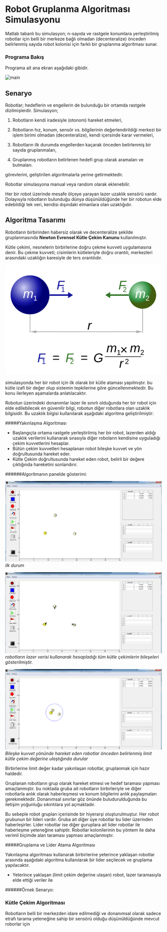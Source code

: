 # Robot Gruplanma Algoritması Simulasyonu

Matlab tabanlı bu simulasyon; n-sayıda ve rastgele konumlara yerleştirilmiş robotlar için belli bir merkeze bağlı olmadan (decenteralize) önceden belirlenmiş sayıda robot kolonisi için farklı bir gruplanma algoritması sunar.

### Programa Bakış
Programa ait ana ekran aşağıdaki gibidir.

![main](http://i61.tinypic.com/2ywssa8.jpg)

## Senaryo
Robotlar; hedeflerin ve engellerin de bulunduğu bir ortamda rastgele dizilmişlerdir.
Simulasyon;

1. Robotların kendi iradesiyle (otonom) hareket etmeleri,

2. Robotların hız, konum, sensör vs. bilgilerinin değerlendirildiği merkezi bir işlem birimi olmadan (decenteralize), kendi içersinde karar vermeleri,

3. Robotların ilk durumda engellerden kaçarak önceden belirlenmiş bir sayıda gruplanmaları,

4. Gruplanmış robotların belirlenen hedefi grup olarak aramaları ve bulmaları.

görevlerini, geliştirilen algoritmalarla yerine getirmektedir.

Robotlar simulasyona manual veya random olarak eklenebilir.

Her bir robot üzerinde mesafe ölçeye yarayan lazer uzaklık sensörü vardır. Dolayısyla robotların bulunduğu dünya düşünüldüğünde her bir robotun elde edebildiği tek veri, kendisi dışındaki elmanlara olan uzaklığıdır.


## Algoritma Tasarımı

Robotların birbirinden habersiz olarak ve decenteralize şekilde gruplanmasında **Newton Evrensel Kütle Çekim Kanunu** kullanılmıştır.

Kütle çekimi, nesnelerin birbirlerine doğru çekme kuvveti uygulamasına denir. Bu çekme kuvveti; cisimlerin kütleleriyle doğru orantılı, merkezleri arasındaki uzaklığın karesiyle de ters orantılıdır.

![Kütle Çekim](./images/NewtonsLawOfUniversalGravitation.svg)

simulasyonda her bir robot için ilk olarak bir kütle ataması yapılmıştır. bu kütle izafi bir değer olup sistemin tepkilerine göre güncellenmektedir. Bu konu ilerleyen aşamalarda anlatılacaktır.

Robotun üzerindeki donanımlar lazer ile sınırlı olduğunda her bir robot için elde edilebilecek en güvenilir bilgi, robotun diğer robotlara olan uzaklık bilgisidir. Bu uzaklık bilgisi kullanılarak aşağıdaki algoritma geliştirilmiştir:

#####Yakınlaşma Algoritması

* Başlangıçta ortama rastgele yerleştirilmiş her bir robot, lazerden aldığı uzaklık verilerini kullanarak sırasıyla diğer roboların kendisine uyguladığı çekim kuvvetlerini hesaplar.
* Bütün çekim kuvvetleri hesaplanan robot bileşke kuvvet ve yön doğrultusunda hareket eder.
* Kütle Çekim doğrultusunda hareket eden robot, belirli bir değere çıktığında hareketini sonlandırır.

######Algoritmanın panelde gösterimi:

![Atama](./images/01_atama.png)
*ilk durum*

![Bileşke](./images/02_bileske.png)
*robotların lazer verisi kullanarak hesapladığı tüm kütle çekimlerin bileşeleri gösterilmiştir.*

![Gruplanma](./images/03_gruplama.png)
*Bileşke kuvvet yönünde hareket eden robotlar önceden belirlenmiş limit kütle çekim değerine ulaştığında durular*

Birbirlerine limit değer kadar yakınlaşan robotlar, gruplanmak için hazır haldedir.

Gruplanan robotların grup olarak hareket etmesi ve hedef taraması yapması amaçlanmıştır. bu noktada gruba ait robotların birbirleriyle ve diğer robotlarla anlık olarak haberleşmesi ve konum bilgilerini anlık paylaşmaları gerekmektedir. Donanımsal sınırlar göz önünde buludurulduğunda bu iletişim yoğunluğu sıkıntılara yol açmaktadır.

Bu sebeple robot grupları içerisinde bir hiyerarşi oluşturulmuştur. Her robot grubunun bir lideri vardır. Gruba ait diğer üye robotlar bu lider üzerinden haberleşirler. Lider robotlar ise diğer guruplara ait lider robotlar ile haberleşme yeteneğine sahiptir. Robotlar kolonilerinin bu yöntem ile daha verimli biçimde alan taraması yapması amaçlanmıştır.

#####Gruplama ve Lider Atama Algoritması

Yakınlaşma algoritması kullanarak birbirlerine yeterince yaklaşan robotlar arasında aşağıdaki algoritma kullanılarak bir lider seçilecek ve gruplama yapılacaktır.

* Yeterince yaklaşan (limit çekim değerine ulaşan) robot, lazer taramasıyla elde ettiği veriler ile   

######Örnek Senaryo:



### Kütle Çekim Algoritması
Robotların belli bir merkezden idare edilmediği ve donanımsal olarak sadece etrafı tarama yeteneğine sahip bir sensörü olduğu düşünüldüğünde mevcut roborlar için  
